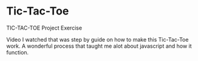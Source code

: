 # Tic-Tac-Toe
TIC-TAC-TOE Project Exercise 

Video I watched that was step by guide on how to make this Tic-Tac-Toe work. A wonderful process that taught me alot about javascript and how it function.
